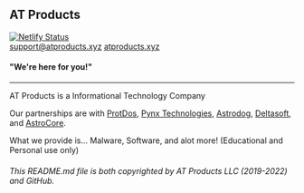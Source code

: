 <h2> AT Products </h2>

[![Netlify Status](https://api.netlify.com/api/v1/badges/faf5f3b5-bf03-457d-9deb-dbfc4d3b55ee/deploy-status)](https://app.netlify.com/sites/atproducts/deploys) <br> <a href="mailto:support@atproducts.xyz">support@atproducts.xyz</a> <a href="https://atproducts.xyz">atproducts.xyz</a>
<h4> "We're here for you!" </h4>
<hr>
<p> AT Products is a Informational Technology Company </p>
<p> Our partnerships are with <a href="https://protdos.com">ProtDos</a>, <a href="https://sync-technologies.pynx.repl.co/">Pynx Technologies</a>, <a href="https://astrodog.xyz">Astrodog</a>, <a href="https://deltasoft-tools.netlify.app/">Deltasoft</a>, and <a href="https://astrocore.net/">AstroCore</a>. 
<p> What we provide is... Malware, Software, and alot more! (Educational and Personal use only) </p>
<h6> This README.md file is both copyrighted by AT Products LLC (2019-2022) and GitHub. </h6>
